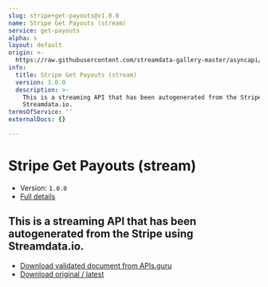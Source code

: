 ```yaml
---
slug: stripe+get-payouts@v1.0.0
name: Stripe Get Payouts (stream)
service: get-payouts
alpha: s
layout: default
origin: >-
  https://raw.githubusercontent.com/streamdata-gallery-master/asyncapi/master/_listings/stripe/stripe-get-payouts-stream-async.md
info:
  title: Stripe Get Payouts (stream)
  version: 1.0.0
  description: >-
    This is a streaming API that has been autogenerated from the Stripe using
    Streamdata.io.
termsOfService: ''
externalDocs: {}

---
```

# Stripe Get Payouts (stream)

* Version: `1.0.0`
* [Full details](../html/stripe+get-payouts@v1.0.0.html)



## This is a streaming API that has been autogenerated from the Stripe using Streamdata.io.



* [Download validated document from APIs.guru](https://raw.githubusercontent.com/APIs-guru/asyncapi-directory/master/docs/APIs/stripe%2Bget-payouts%40v1.0.0.yaml)
* [Download original / latest](https://raw.githubusercontent.com/streamdata-gallery-master/asyncapi/master/_listings/stripe/stripe-get-payouts-stream-async.md)

<script type="application/ld+json">
{
  "@context": "http://schema.org/",
  "@type": "WebAPI",
  "description": "This is a streaming API that has been autogenerated from the Stripe using Streamdata.io.",
  "documentation": "",

  "name": "Stripe Get Payouts (stream)"
}
</script>
